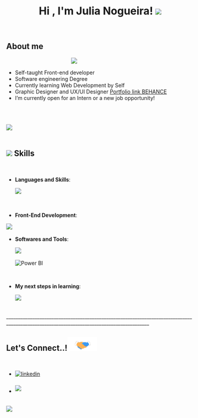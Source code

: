 
<h1 align="center"><b>Hi , I'm Julia Nogueira! </b><img src="https://media.giphy.com/media/hvRJCLFzcasrR4ia7z/giphy.gif" width="35"></h1>




<br>


	
##  **About me**

<picture> <img align="right" src="https://www.fohlio.com/hubfs/5-ways-to-lower-procurement-costs-streamlining-your-procurement-process-opex.gif" width = 330px></picture>

<br>

- Self-taught Front-end developer
- Software engineering Degree
- Currently learning Web Development by Self
- Graphic Designer and UX/UI Designer [Portfolio link BEHANCE](https://www.behance.net/jlianogueira4)
- I’m currently open for an Intern or a new job opportunity!

<br><br>

<img src="https://user-images.githubusercontent.com/73097560/115834477-dbab4500-a447-11eb-908a-139a6edaec5c.gif"><br><br>

## <img src="https://media2.giphy.com/media/QssGEmpkyEOhBCb7e1/giphy.gif?cid=ecf05e47a0n3gi1bfqntqmob8g9aid1oyj2wr3ds3mg700bl&rid=giphy.gif" width ="25"><b> Skills</b>
<br>

<p align="center">

- **Languages and Skills**:
    
  	<a href="https://skillicons.dev">
    <img src="https://skillicons.dev/icons?i=py,mysql" />
  </a>

<br>   
    
- **Front-End Development**:

 <a href="https://skillicons.dev">
    <img src="https://skillicons.dev/icons?i=html,css,js" />
  </a>


<br>

- **Softwares and Tools**:

   
    <a href="https://skillicons.dev">
    <img src="https://skillicons.dev/icons?i=figma,xd,ps,replit,vscode,git,github,wordpress&perline=14" />
    </a>
	
    ![Power BI](https://img.shields.io/badge/---Power%20BI-yellow)

<br>



- **My next steps in learning**:
	
	<a href="https://skillicons.dev">
    <img src="https://skillicons.dev/icons?i=bootstrap,docker,java,mongodb,nextjs,nodejs,py,react,tailwind&perline=14" />
  </a>
	
<br>
__________________________________________________________________________________________________________________________________________


## <b> Let's Connect..!</b><img src="https://github.com/0xAbdulKhalid/0xAbdulKhalid/raw/main/assets/mdImages/handshake.gif" width ="80">
<br>
<div align='left'>

<ul>

<li>
<a href="https://www.linkedin.com/in/julianogueirac" target="_blank">
<img src="https://img.shields.io/badge/Linkedin-julianogueirac-blue" alt=linkedin style="margin-bottom: 5px;"/>
</a>
</li>

<br>

<li>
<a href="artportfoliojulia@gmail.com" target="_blank">
<img src="https://img.shields.io/badge/GMAIL-artportfoliojulia%40gmail.com-red" t=mail style="margin-bottom: 5px;" />
</a>
</li>
	
</ul>
</div>

<br>
<img src="https://user-images.githubusercontent.com/73097560/115834477-dbab4500-a447-11eb-908a-139a6edaec5c.gif">
<br>
<br>
<br>



